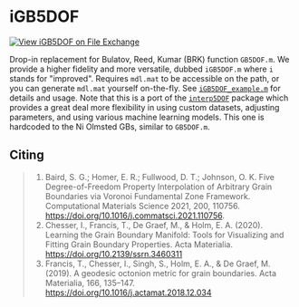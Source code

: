 # iGB5DOF
[![View iGB5DOF on File Exchange](https://www.mathworks.com/matlabcentral/images/matlab-file-exchange.svg)](https://www.mathworks.com/matlabcentral/fileexchange/107529-igb5dof)

Drop-in replacement for Bulatov, Reed, Kumar (BRK) function `GB5DOF.m`. We provide a higher fidelity and more versatile, dubbed `iGB5DOF.m` where `i` stands for "improved". Requires `mdl.mat` to be accessible on the path, or you can generate `mdl.mat` yourself on-the-fly. See [`iGB5DOF_example.m`](iGB5DOF_example.m) for details and usage. Note that this is a port of the [`interp5DOF`](https://github.com/sgbaird-5DOF/interp) package which provides a great deal more flexibility in using custom datasets, adjusting parameters, and using various machine learning models. This one is hardcoded to the Ni Olmsted GBs, similar to `GB5DOF.m`.

## Citing
> 1. Baird, S. G.; Homer, E. R.; Fullwood, D. T.; Johnson, O. K. Five Degree-of-Freedom Property Interpolation of Arbitrary Grain Boundaries via Voronoi Fundamental Zone Framework. Computational Materials Science 2021, 200, 110756. https://doi.org/10.1016/j.commatsci.2021.110756.
> 1. Chesser, I., Francis, T., De Graef, M., & Holm, E. A. (2020). Learning the Grain Boundary Manifold: Tools for Visualizing and Fitting Grain Boundary Properties. Acta Materialia. https://doi.org/10.2139/ssrn.3460311
> 1. Francis, T., Chesser, I., Singh, S., Holm, E. A., & De Graef, M. (2019). A geodesic octonion metric for grain boundaries. Acta Materialia, 166, 135–147. https://doi.org/10.1016/j.actamat.2018.12.034
